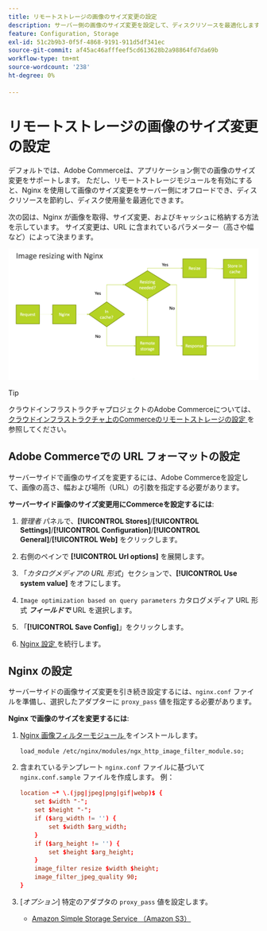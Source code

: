 ```yaml
---
title: リモートストレージの画像のサイズ変更の設定
description: サーバー側の画像のサイズ変更を設定して、ディスクリソースを最適化します。
feature: Configuration, Storage
exl-id: 51c2b9b3-0f5f-4868-9191-911d5df341ec
source-git-commit: af45ac46afffeef5cd613628b2a98864fd7da69b
workflow-type: tm+mt
source-wordcount: '238'
ht-degree: 0%

---
```


# リモートストレージの画像のサイズ変更の設定

デフォルトでは、Adobe Commerceは、アプリケーション側での画像のサイズ変更をサポートします。 ただし、リモートストレージモジュールを有効にすると、Nginx を使用して画像のサイズ変更をサーバー側にオフロードでき、ディスクリソースを節約し、ディスク使用量を最適化できます。

次の図は、Nginx が画像を取得、サイズ変更、およびキャッシュに格納する方法を示しています。 サイズ変更は、URL に含まれているパラメーター（高さや幅など）によって決まります。

![ 画像のサイズ変更 ](../../assets/configuration/remote-storage-nginx-image-resize.png)

>[!TIP]
>
>クラウドインフラストラクチャプロジェクトのAdobe Commerceについては、[ クラウドインフラストラクチャ上のCommerceのリモートストレージの設定 ](cloud-support.md) を参照してください。

## Adobe Commerceでの URL フォーマットの設定

サーバーサイドで画像のサイズを変更するには、Adobe Commerceを設定して、画像の高さ、幅および場所（URL）の引数を指定する必要があります。

**サーバーサイド画像のサイズ変更用にCommerceを設定するには**:

1. _管理者_ パネルで、**[!UICONTROL Stores]**/**[!UICONTROL Settings]**/**[!UICONTROL Configuration]**/**[!UICONTROL General]**/**[!UICONTROL Web]** をクリックします。

1. 右側のペインで **[!UICONTROL Url options]** を展開します。

1. 「_カタログメディアの URL 形式_」セクションで、**[!UICONTROL Use system value]** をオフにします。

1. `Image optimization based on query parameters` カタログメディア URL 形式 **_フィールドで_** URL を選択します。

1. 「**[!UICONTROL Save Config]**」をクリックします。

1. [Nginx 設定 ](#configure-nginx) を続行します。

## Nginx の設定

サーバーサイドの画像サイズ変更を引き続き設定するには、`nginx.conf` ファイルを準備し、選択したアダプターに `proxy_pass` 値を指定する必要があります。

**Nginx で画像のサイズを変更するには**:

1. [Nginx 画像フィルターモジュール ][nginx-module] をインストールします。

   ```shell
   load_module /etc/nginx/modules/ngx_http_image_filter_module.so;
   ```

1. 含まれているテンプレート `nginx.conf` ファイルに基づいて `nginx.conf.sample` ファイルを作成します。 例：

   ```conf
   location ~* \.(jpg|jpeg|png|gif|webp)$ {
       set $width "-";
       set $height "-";
       if ($arg_width != '') {
           set $width $arg_width;
       }
       if ($arg_height != '') {
           set $height $arg_height;
       }
       image_filter resize $width $height;
       image_filter_jpeg_quality 90;
   }
   ```

1. [_オプション_] 特定のアダプタの `proxy_pass` 値を設定します。

   - [Amazon Simple Storage Service （Amazon S3）](remote-storage-aws-s3.md)

<!-- link definitions -->

[nginx-module]: https://nginx.org/en/docs/http/ngx_http_image_filter_module.html
